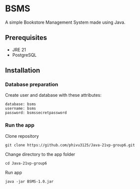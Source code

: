 # BSMS

A simple Bookstore Management System made using Java.

## Prerequisites
- JRE 21
- PostgreSQL 

## Installation
### Database preparation
Create user and database with these attributes:
```
database: bsms 
username: bsms 
password: bsmssecretpassword
```
### Run the app
Clone repository
```
git clone https://github.com/phivu3125/Java-21vp-group6.git
```
Change directory to the app folder
```
cd Java-21vp-group6
```
Run app
```
java -jar BSMS-1.0.jar
```


